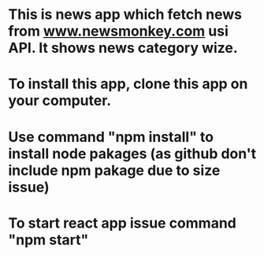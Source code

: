 # This is news app which fetch news from www.newsmonkey.com usi API. It shows news category wize. 
# To install this app, clone this app on your computer.
# Use command "npm install" to install node pakages (as github don't include npm pakage due to size issue)
# To start react app issue command "npm start"
 
